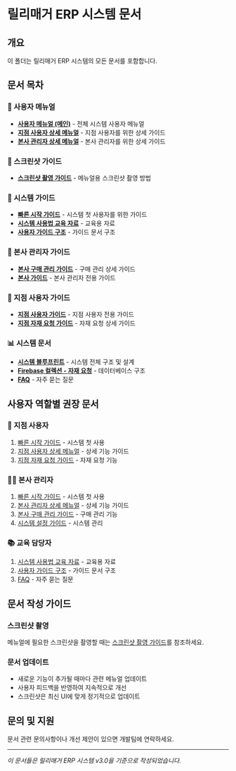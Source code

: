 # 릴리매거 ERP 시스템 문서

## 개요
이 폴더는 릴리매거 ERP 시스템의 모든 문서를 포함합니다.

## 문서 목차

### 📖 사용자 메뉴얼
- **[사용자 메뉴얼 (메인)](user-manual.md)** - 전체 시스템 사용자 메뉴얼
- **[지점 사용자 상세 메뉴얼](branch-user-manual.md)** - 지점 사용자를 위한 상세 가이드
- **[본사 관리자 상세 메뉴얼](hq-manager-manual.md)** - 본사 관리자를 위한 상세 가이드

### 📸 스크린샷 가이드
- **[스크린샷 촬영 가이드](screenshot-guide.md)** - 메뉴얼용 스크린샷 촬영 방법

### 🔧 시스템 가이드
- **[빠른 시작 가이드](quick-start-guide.md)** - 시스템 첫 사용자를 위한 가이드
- **[시스템 사용법 교육 자료](system-usage-training-material.md)** - 교육용 자료
- **[사용자 가이드 구조](user-guide-structure.md)** - 가이드 문서 구조

### 🏢 본사 관리자 가이드
- **[본사 구매 관리 가이드](headquarters-purchase-management-guide.md)** - 구매 관리 상세 가이드
- **[본사 가이드](headquarters-guide.md)** - 본사 관리자 전용 가이드

### 🏪 지점 사용자 가이드
- **[지점 사용자 가이드](branch-user-guide.md)** - 지점 사용자 전용 가이드
- **[지점 자재 요청 가이드](branch-material-request-guide.md)** - 자재 요청 상세 가이드

### 📊 시스템 문서
- **[시스템 블루프린트](blueprint.md)** - 시스템 전체 구조 및 설계
- **[Firebase 컬렉션 - 자재 요청](firebase-collections-material-request.md)** - 데이터베이스 구조
- **[FAQ](faq.md)** - 자주 묻는 질문

## 사용자 역할별 권장 문서

### 👤 지점 사용자
1. [빠른 시작 가이드](quick-start-guide.md) - 시스템 첫 사용
2. [지점 사용자 상세 메뉴얼](branch-user-manual.md) - 상세 기능 가이드
3. [지점 자재 요청 가이드](branch-material-request-guide.md) - 자재 요청 기능

### 👨‍💼 본사 관리자
1. [빠른 시작 가이드](quick-start-guide.md) - 시스템 첫 사용
2. [본사 관리자 상세 메뉴얼](hq-manager-manual.md) - 상세 기능 가이드
3. [본사 구매 관리 가이드](headquarters-purchase-management-guide.md) - 구매 관리 기능
4. [시스템 설정 가이드](system-usage-training-material.md) - 시스템 관리

### 📚 교육 담당자
1. [시스템 사용법 교육 자료](system-usage-training-material.md) - 교육용 자료
2. [사용자 가이드 구조](user-guide-structure.md) - 가이드 문서 구조
3. [FAQ](faq.md) - 자주 묻는 질문

## 문서 작성 가이드

### 스크린샷 촬영
메뉴얼에 필요한 스크린샷을 촬영할 때는 [스크린샷 촬영 가이드](screenshot-guide.md)를 참조하세요.

### 문서 업데이트
- 새로운 기능이 추가될 때마다 관련 메뉴얼 업데이트
- 사용자 피드백을 반영하여 지속적으로 개선
- 스크린샷은 최신 UI에 맞게 정기적으로 업데이트

## 문의 및 지원

문서 관련 문의사항이나 개선 제안이 있으면 개발팀에 연락하세요.

---

*이 문서들은 릴리매거 ERP 시스템 v3.0을 기준으로 작성되었습니다.*


